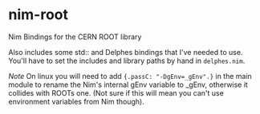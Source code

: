 # nim-root

Nim Bindings for the CERN ROOT library

Also includes some std:: and Delphes bindings that I've needed to
use. You'll have to set the includes and library paths by hand in
`delphes.nim`.

*Note* On linux you will need to add `{.passC: "-DgEnv=_gEnv".}` in
the main module to rename the Nim's internal gEnv variable to _gEnv,
otherwise it collides with ROOTs one. (Not sure if this will mean you
can't use environment variables from Nim though).

